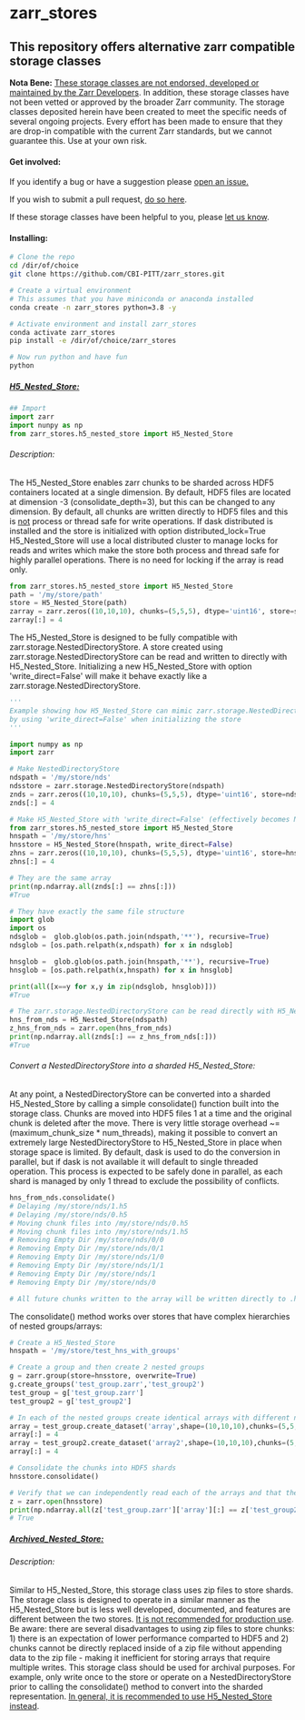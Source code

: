 # zarr_stores

## This repository offers alternative zarr compatible storage classes

**Nota Bene:**  <u>These storage classes are not endorsed, developed or maintained by the Zarr Developers</u>. In addition, these storage classes have not been vetted or approved by the broader Zarr community. The storage classes deposited herein have been created to meet the specific needs of several ongoing projects. Every effort has been made to ensure that they are drop-in compatible with the current Zarr standards, but we cannot guarantee this. Use at your own risk.

#### Get involved:

If you identify a bug or have a suggestion please [open an issue.](https://github.com/CBI-PITT/zarr_stores/issues)

If you wish to submit a pull request, [do so here](https://github.com/CBI-PITT/zarr_stores/pulls).

If these storage classes have been helpful to you, please [let us know](mailto:alan.watson@pitt.edu).

#### Installing:

```bash
# Clone the repo
cd /dir/of/choice
git clone https://github.com/CBI-PITT/zarr_stores.git

# Create a virtual environment
# This assumes that you have miniconda or anaconda installed
conda create -n zarr_stores python=3.8 -y

# Activate environment and install zarr_stores
conda activate zarr_stores
pip install -e /dir/of/choice/zarr_stores

# Now run python and have fun
python
```



##### <u>H5_Nested_Store:</u>

```python
## Import
import zarr
import nunpy as np
from zarr_stores.h5_nested_store import H5_Nested_Store
```

###### Description:

The H5_Nested_Store enables zarr chunks to be sharded across HDF5 containers located at a single dimension.  By default, HDF5 files are located at dimension -3 (consolidate_depth=3), but this can be changed to any dimension. By default, all chunks are written directly to HDF5 files and this is <u>not</u> process or thread safe for write operations. If dask distributed is installed and the store is initialized with option distributed_lock=True H5_Nested_Store will use a local distributed cluster to manage locks for reads and writes which make the store both process and thread safe for highly parallel operations. There is no need for locking if the array is read only.

```python
from zarr_stores.h5_nested_store import H5_Nested_Store
path = '/my/store/path'
store = H5_Nested_Store(path)
zarray = zarr.zeros((10,10,10), chunks=(5,5,5), dtype='uint16', store=store)
zarray[:] = 4
```



The H5_Nested_Store is designed to be fully compatible with zarr.storage.NestedDirectoryStore.  A store created using zarr.storage.NestedDirectoryStore can be read and written to directly with H5_Nested_Store. Initializing a new H5_Nested_Store with option 'write_direct=False' will make it behave exactly like a zarr.storage.NestedDirectoryStore.

```python
'''
Example showing how H5_Nested_Store can mimic zarr.storage.NestedDirectoryStore
by using 'write_direct=False' when initializing the store
'''

import numpy as np
import zarr

# Make NestedDirectoryStore
ndspath = '/my/store/nds'
ndsstore = zarr.storage.NestedDirectoryStore(ndspath)
znds = zarr.zeros((10,10,10), chunks=(5,5,5), dtype='uint16', store=ndsstore)
znds[:] = 4

# Make H5_Nested_Store with 'write_direct=False' (effectively becomes NestedDirectoryStore)
from zarr_stores.h5_nested_store import H5_Nested_Store
hnspath = '/my/store/hns'
hnsstore = H5_Nested_Store(hnspath, write_direct=False)
zhns = zarr.zeros((10,10,10), chunks=(5,5,5), dtype='uint16', store=hnsstore)
zhns[:] = 4

# They are the same array
print(np.ndarray.all(znds[:] == zhns[:]))
#True

# They have exactly the same file structure
import glob
import os
ndsglob =  glob.glob(os.path.join(ndspath,'**'), recursive=True)
ndsglob = [os.path.relpath(x,ndspath) for x in ndsglob]

hnsglob =  glob.glob(os.path.join(hnspath,'**'), recursive=True)
hnsglob = [os.path.relpath(x,hnspath) for x in hnsglob]

print(all([x==y for x,y in zip(ndsglob, hnsglob)]))
#True

# The zarr.storage.NestedDirectoryStore can be read directly with H5_Nested_Store
hns_from_nds = H5_Nested_Store(ndspath)
z_hns_from_nds = zarr.open(hns_from_nds)
print(np.ndarray.all(znds[:] == z_hns_from_nds[:]))
#True
```



###### Convert a NestedDirectoryStore into a sharded H5_Nested_Store:

At any point, a NestedDirectoryStore can be converted into a sharded H5_Nested_Store by calling a simple consolidate() function built into the storage class. Chunks are moved into HDF5 files 1 at a time and the original chunk is deleted after the move. There is very little storage overhead ~= (maximum_chunk_size * num_threads), making it possible to convert an extremely large NestedDirectoryStore to H5_Nested_Store in place when storage space is limited. By default, dask is used to do the conversion in parallel, but if dask is not available it will default to single threaded operation. This process is expected to be safely done in parallel, as each shard is managed by only 1 thread to exclude the possibility of conflicts.

```python
hns_from_nds.consolidate()
# Delaying /my/store/nds/1.h5
# Delaying /my/store/nds/0.h5
# Moving chunk files into /my/store/nds/0.h5
# Moving chunk files into /my/store/nds/1.h5
# Removing Empty Dir /my/store/nds/0/0
# Removing Empty Dir /my/store/nds/0/1
# Removing Empty Dir /my/store/nds/1/0
# Removing Empty Dir /my/store/nds/1/1
# Removing Empty Dir /my/store/nds/1
# Removing Empty Dir /my/store/nds/0

# All future chunks written to the array will be written directly to .h5 files, because it was mounted as write_direct=True (default).
```



The consolidate() method works over stores that have complex hierarchies of nested groups/arrays:

```python
# Create a H5_Nested_Store
hnspath = '/my/store/test_hns_with_groups'

# Create a group and then create 2 nested groups
g = zarr.group(store=hnsstore, overwrite=True)
g.create_groups('test_group.zarr','test_group2')
test_group = g['test_group.zarr']
test_group2 = g['test_group2']

# In each of the nested groups create identical arrays with different names
array = test_group.create_dataset('array',shape=(10,10,10),chunks=(5,5,5),dtype='uint16')
array[:] = 4
array = test_group2.create_dataset('array2',shape=(10,10,10),chunks=(5,5,5),dtype='uint16')
array[:] = 4

# Consolidate the chunks into HDF5 shards 
hnsstore.consolidate()

# Verify that we can independently read each of the arrays and that they are the same
z = zarr.open(hnsstore)
print(np.ndarray.all(z['test_group.zarr']['array'][:] == z['test_group2']['array2'][:]))
# True
```



##### <u>Archived_Nested_Store:</u>

###### Description:

Similar to H5_Nested_Store, this storage class uses zip files to store shards.  The storage class is designed to operate in a similar manner as the H5_Nested_Store but is less well developed, documented, and features are different between the two stores.  <u>It is not recommended for production use</u>. Be aware: there are several disadvantages to using zip files to store chunks: 1) there is an expectation of lower performance comparted to HDF5 and 2) chunks cannot be directly replaced inside of a zip file without appending data to the zip file - making it inefficient for storing arrays that require multiple writes. This storage class should be used for archival purposes. For example, only write once to the store or operate on a NestedDirectoryStore prior to calling the consolidate() method to convert into the sharded representation. <u>In general, it is recommended to use H5_Nested_Store instead</u>.
